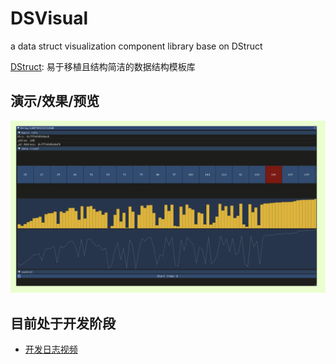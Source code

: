 # DSVisual
a data struct visualization component library base on DStruct



[DStruct](https://github.com/Sunrisepeak/DStruct): 易于移植且结构简洁的数据结构模板库



## 演示/效果/预览

![](docs/imgs/dsvisual_effect.readme.png)





## 目前处于开发阶段

- [开发日志视频](https://space.bilibili.com/65858958/channel/collectiondetail?sid=1498468)
